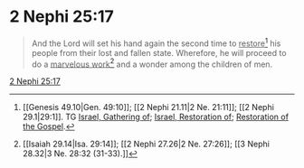 # 2 Nephi 25:17

> And the Lord will set his hand again the second time to <u>restore</u>[^a] his people from their lost and fallen state. Wherefore, he will proceed to do a <u>marvelous work</u>[^b] and a wonder among the children of men.

[2 Nephi 25:17](https://www.churchofjesuschrist.org/study/scriptures/bofm/2-ne/25?lang=eng&id=p17#p17)


[^a]: [[Genesis 49.10|Gen. 49:10]]; [[2 Nephi 21.11|2 Ne. 21:11]]; [[2 Nephi 29.1|29:1]]. TG [Israel, Gathering of](https://www.churchofjesuschrist.org/study/scriptures/tg/israel-gathering-of?lang=eng); [Israel, Restoration of](https://www.churchofjesuschrist.org/study/scriptures/tg/israel-restoration-of?lang=eng); [Restoration of the Gospel](https://www.churchofjesuschrist.org/study/scriptures/tg/restoration-of-the-gospel?lang=eng).
[^b]: [[Isaiah 29.14|Isa. 29:14]]; [[2 Nephi 27.26|2 Ne. 27:26]]; [[3 Nephi 28.32|3 Ne. 28:32 (31-33).]]
